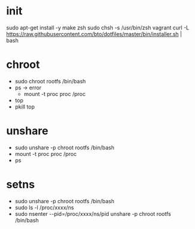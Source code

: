 # init

sudo apt-get install -y make zsh
sudo chsh -s /usr/bin/zsh vagrant
curl -L https://raw.githubusercontent.com/bto/dotfiles/master/bin/installer.sh | bash

# chroot

- sudo chroot rootfs /bin/bash
- ps -> error
  - mount -t proc proc /proc
- top
- pkill top

# unshare

- sudo unshare -p chroot rootfs /bin/bash
- mount -t proc proc /proc
- ps

# setns

- sudo unshare -p chroot rootfs /bin/bash
- sudo ls -l /proc/xxxx/ns
- sudo nsenter --pid=/proc/xxxx/ns/pid unshare -p chroot rootfs /bin/bash
